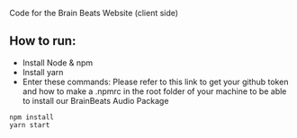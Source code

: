 Code for the Brain Beats Website (client side)

## How to run:

- Install Node & npm
- Install yarn
- Enter these commands:
Please refer to this link to get your github token and how to make a .npmrc in the root folder of your machine to be able to install our BrainBeats Audio Package

```
npm install
yarn start
```
